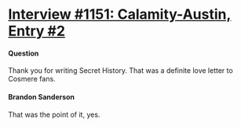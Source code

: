 # [Interview #1151: Calamity-Austin, Entry #2](https://www.theoryland.com/intvmain.php?i=1151#2)

#### Question

Thank you for writing Secret History. That was a definite love letter to Cosmere fans.

#### Brandon Sanderson

That was the point of it, yes.

